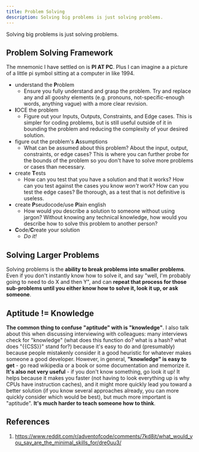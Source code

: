 ```yaml
---
title: Problem Solving
description: Solving big problems is just solving problems.
---
```


Solving big problems is just solving problems.

## Problem Solving Framework

The mnemonic I have settled on is **PI AT PC**. Plus I can imagine a a picture of a little pi symbol sitting at a computer in like 1994.

* understand the **P**roblem
	* Ensure you fully understand and grasp the problem. Try and replace any and all gooshy elements (e.g. pronouns, not-specific-enough words, anything vague) with a more clear revision.
* **I**OCE the problem
  * Figure out your Inputs, Outputs, Constraints, and Edge cases. This is simpler for coding problems, but is still useful outside of it in bounding the problem and reducing the complexity of your desired solution.
* figure out the problem's **A**ssumptions
  * What can be assumed about this problem? About the input, output, constraints, or edge cases? This is where you can further probe for the bounds of the problem so you don't have to solve more problems or cases than necessary.
* create **T**ests
  * How can you test that you have a solution and that it works? How can you test against the cases you know *won't* work? How can you test the edge cases? Be thorough, as a test that is not definitive is useless.
* create **P**seudocode/use **P**lain english
  * How would you describe a solution to someone without using jargon? Without knowing any technical knowledge, how would you describe how to solve this problem to another person?
* **C**ode/**C**reate your solution
  * *Do it!*

## Solving Larger Problems

Solving problems is the **ability to break problems into smaller problems**. Even if you don't instantly know how to solve it, and say "well, I'm probably going to need to do X and then Y", and can **repeat that process for those sub-problems until you either know how to solve it, look it up, or ask someone**.


## Aptitude != Knowledge

**The common thing to confuse "aptitude" with is "knowledge"**.  I also talk about this when discussing interviewing with colleagues: many interviews check for "knowledge" (what does this function do? what is a hash? what does "{{CSS}}" stand for?) because it's easy to do and (presumably) because people mistakenly consider it a good heuristic for whatever makes someone a good developer.  However, in general, **"knowledge" is easy to get** - go read wikipedia or a book or some documentation and memorize it.  **It's also not very useful** - if you don't know something, go look it up!  It helps because it makes you faster (not having to look everything up is why CPUs have instruction caches), and it might more quickly lead you toward a better solution (if you know several approaches already, you can more quickly consider which would be best), but much more important is "aptitude".  **It's much harder to teach someone how to think**.

## References

1. https://www.reddit.com/r/adventofcode/comments/7kd8jt/what_would_you_say_are_the_minimal_skills_for/dre0uu3/